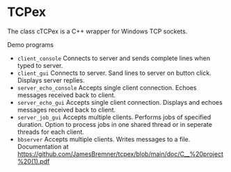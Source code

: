 # TCPex

The class cTCPex is a C++ wrapper for Windows TCP sockets.

Demo programs

- `client_console`  Connects to server and sends complete lines when typed to server.
- `client_gui` Connects to server.  Sand lines to server on button click.  Displays server replies.
- `server_echo_console`  Accepts single client connection.  Echoes messages received back to client.
- `server_echo_gui` Accepts single client connection.  Displays and echoes messages received back to client.
- `server_job_gui` Accepts multiple clients.  Performs jobs of specified duration.  Option to process jobs in one shared thread or in seperate threads for each client.
- `bbserver` Accepts multiple clients.  Writes messages to a file. Documentation at https://github.com/JamesBremner/tcpex/blob/main/doc/C__%20project%20(1).pdf

